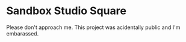# Sandbox Studio Square
Please don't approach me. This project was acidentally public and I'm embarassed.
